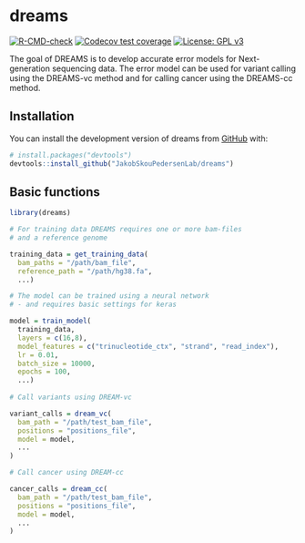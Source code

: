 
<!-- README.md is generated from README.Rmd. Please edit that file -->

# dreams

<!-- badges: start -->

[![R-CMD-check](https://github.com/JakobSkouPedersenLab/dreams/workflows/R-CMD-check/badge.svg)](https://github.com/JakobSkouPedersenLab/dreams/actions)
[![Codecov test
coverage](https://codecov.io/gh/JakobSkouPedersenLab/dreams/branch/main/graph/badge.svg)](https://app.codecov.io/gh/JakobSkouPedersenLab/dreams?branch=main)
[![License: GPL
v3](https://img.shields.io/badge/License-GPLv3-blue.svg)](https://www.gnu.org/licenses/gpl-3.0)
<!-- badges: end -->

The goal of DREAMS is to develop accurate error models for Next-generation sequencing data. The error model can be used for variant calling using the DREAMS-vc method and for calling cancer using the DREAMS-cc method. 

## Installation

You can install the development version of dreams from
[GitHub](https://github.com/JakobSkouPedersenLab/dreams) with:

``` r
# install.packages("devtools")
devtools::install_github("JakobSkouPedersenLab/dreams")
```

## Basic functions

``` r
library(dreams)

# For training data DREAMS requires one or more bam-files
# and a reference genome

training_data = get_training_data(
  bam_paths = "/path/bam_file",
  reference_path = "/path/hg38.fa",
  ...)

# The model can be trained using a neural network
# - and requires basic settings for keras

model = train_model(
  training_data,
  layers = c(16,8),
  model_features = c("trinucleotide_ctx", "strand", "read_index"),
  lr = 0.01,
  batch_size = 10000,
  epochs = 100,
  ...)
  
# Call variants using DREAM-vc

variant_calls = dream_vc(
  bam_path = "/path/test_bam_file",
  positions = "positions_file",
  model = model,
  ...
)

# Call cancer using DREAM-cc

cancer_calls = dream_cc(
  bam_path = "/path/test_bam_file",
  positions = "positions_file",
  model = model,
  ...
)
```
